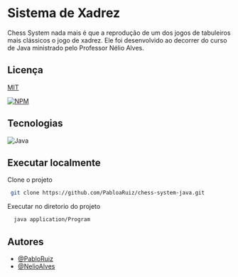 # Sistema de Xadrez


Chess System nada mais é que a reprodução de um dos jogos de tabuleiros mais clássicos o jogo de xadrez. Ele foi desenvolvido ao decorrer do curso de Java ministrado pelo Professor Nélio Alves. 

## Licença

[MIT](https://choosealicense.com/licenses/mit/)

[![NPM](https://img.shields.io/npm/l/react)](https://github.com/PabloaRuiz/chess-system-java/blob/add-license-1/LICENSE)

  
## Tecnologias

![Java](https://img.shields.io/badge/java-%23ED8B00.svg?style=for-the-badge&logo=java&logoColor=white)


## Executar localmente

Clone o projeto

```bash
 git clone https://github.com/PabloaRuiz/chess-system-java.git
```

Executar no diretorio do projeto

```bash
  java application/Program
```

## Autores

- [@PabloRuiz](https://github.com/PabloaRuiz)
- [@NelioAlves](https://github.com/acenelio)


  


  
